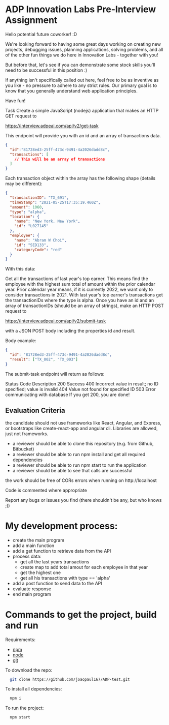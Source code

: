 # ADP Innovation Labs Pre-Interview Assignment
Hello potential future coworker! :D

We're looking forward to having some great days working on creating new projects, debugging issues, planning applications, solving problems, and all of the other fun things we do here in Innovation Labs - together with you!

But before that, let's see if you can demonstrate some stock skills you'll need to be successful in this position :)

If anything isn't specifically called out here, feel free to be as inventive as you like - no pressure to adhere to any strict rules. Our primary goal is to know that you generally understand web application principles.

Have fun!

Task
Create a simple JavaScript (nodejs) application that makes an HTTP GET request to

https://interview.adpeai.com/api/v2/get-task

This endpoint will provide you with an id and an array of transactions data.
```json
{
  "id":"81728ed3-25ff-473c-9491-4a2026dadd8c",
  "transactions": [
    // This will be an array of transactions
  ]
}
```
Each transaction object within the array has the following shape (details may be different):

```json
{
  "transactionID": "TX_691",
  "timeStamp": "2021-05-25T17:35:19.460Z",
  "amount": 1060,
  "type": "alpha",
  "location": {
    "name": "New York, New York",
    "id": "L027145"
  },
  "employee": {
    "name": "Abram W Choi",
    "id": "SED133",
    "categoryCode": "red"
  }
}
```
With this data:

Get all the transactions of last year's top earner. This means find the employee with the highest sum total of amount within the prior calendar year. Prior calendar year means, if it is currently 2022, we want only to consider transactions in 2021.
With last year's top earner's transactions get the transactionIDs where the type is alpha.
Once you have an id and an array of transactionIDs (should be an array of strings), make an HTTP POST request to

https://interview.adpeai.com/api/v2/submit-task

with a JSON POST body including the properties id and result.

Body example:
```json
{
  "id": "81728ed3-25ff-473c-9491-4a2026dadd8c",
  "result": ["TX_002", "TX_003"]
}
```
The submit-task endpoint will return as follows:

Status Code	Description
200	Success
400	Incorrect value in result; no ID specified; value is invalid
404	Value not found for specified ID
503	Error communicating with database
If you get 200, you are done!

## Evaluation Criteria
the candidate should not use frameworks like React, Angular, and Express, or bootstraps like create-react-app and angular cli. Libraries are allowed, just not frameworks.
- a reviewer should be able to clone this repository (e.g. from Github, Bitbucket)
- a reviewer should be able to run npm install and get all required dependencies
- a reviewer should be able to run npm start to run the application
- a reviewer should be able to see that calls are successful
  
the work should be free of CORs errors when running on http://localhost

Code is commented where appropriate

Report any bugs or issues you find (there shouldn't be any, but who knows ;))


# My development process:

 - create the main program
 - add a main function
 - add a get function to retrieve data from the API
 - process data:
    - get all the last years transactions
    - create map to add total amout for each employee in that year
    - get the highest one
    - get all his transactions with type == 'alpha'
  - add a post function to send data to the API
  - evaluate response
  - end main program

# Commands to get the project, build and run

Requirements: 
-  [npm](https://www.npmjs.com/)
-  [node](https://nodejs.org/en)
-  [git](https://git-scm.com/downloads)

To download the repo:
```bash
  git clone https://github.com/joaopaul167/ADP-test.git
```

To install all dependencies:
```bash
  npm i
```

To run the project:
```bash
  npm start
```

